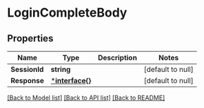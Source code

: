 # LoginCompleteBody

## Properties
Name | Type | Description | Notes
------------ | ------------- | ------------- | -------------
**SessionId** | **string** |  | [default to null]
**Response** | [***interface{}**](interface{}.md) |  | [default to null]

[[Back to Model list]](../README.md#documentation-for-models) [[Back to API list]](../README.md#documentation-for-api-endpoints) [[Back to README]](../README.md)

